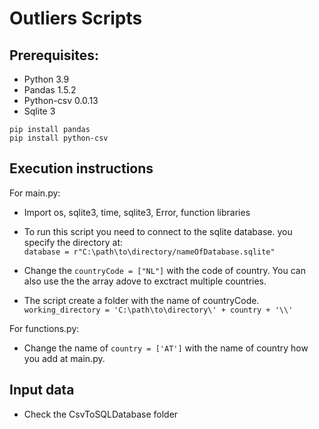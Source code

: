 Outliers Scripts
=
Prerequisites:
-
- Python 3.9
- Pandas 1.5.2
- Python-csv 0.0.13
- Sqlite 3
```
pip install pandas
pip install python-csv
```
Execution instructions
-
For main.py:
- Import os, sqlite3, time, sqlite3, Error, function libraries
  
- To run this script you need to connect to the sqlite database.
  you specify the directory at:<br>
  `database = r"C:\path\to\directory/nameOfDatabase.sqlite"`
  
- Change the `countryCode = ["NL"]` with the code of country. You can also use the the array adove to exctract multiple countries.
- The script create a folder with the name of countryCode.
`working_directory = 'C:\path\to\directory\' + country + '\\'`
  
For functions.py:

- Change the name of `country = ['AT']` with the name of country how you add at main.py.

Input data
-
- Check the CsvToSQLDatabase folder

